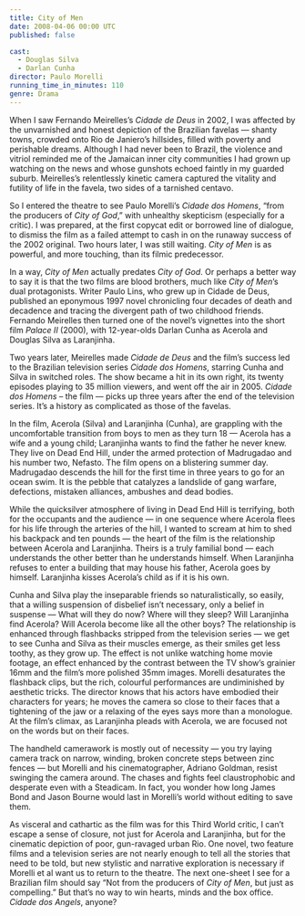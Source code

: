 ```yaml
---
title: City of Men
date: 2008-04-06 00:00 UTC
published: false

cast:
  - Douglas Silva
  - Darlan Cunha
director: Paulo Morelli
running_time_in_minutes: 110
genre: Drama
---
```


When I saw Fernando Meirelles’s *Cidade de Deus* in 2002, I was affected by the
unvarnished and honest depiction of the Brazilian favelas — shanty towns,
crowded onto Rio de Janiero’s hillsides, filled with poverty and perishable
dreams. Although I had never been to Brazil, the violence and vitriol reminded
me of the Jamaican inner city communities I had grown up watching on the news
and whose gunshots echoed faintly in my guarded suburb. Meirelles’s relentlessly
kinetic camera captured the vitality and futility of life in the favela, two
sides of a tarnished centavo.

So I entered the theatre to see Paulo Morelli’s *Cidade dos Homens*, “from the
producers of *City of God*,” with unhealthy skepticism (especially for a
critic). I was prepared, at the first copycat edit or borrowed line of dialogue,
to dismiss the film as a failed attempt to cash in on the runaway success of the
2002 original. Two hours later, I was still waiting. *City of Men* is as
powerful, and more touching, than its filmic predecessor.

In a way, *City of Men* actually predates *City of God*. Or perhaps a better way
to say it is that the two films are blood brothers, much like *City of Men*’s
dual protagonists. Writer Paulo Lins, who grew up in Cidade de Deus, published
an eponymous 1997 novel chronicling four decades of death and decadence and
tracing the divergent path of two childhood friends. Fernando Meirelles then
turned one of the novel’s vignettes into the short film *Palace II* (2000), with
12-year-olds Darlan Cunha as Acerola and Douglas Silva as Laranjinha.

Two years later, Meirelles made *Cidade de Deus* and the film’s success led to
the Brazilian television series *Cidade dos Homens*, starring Cunha and Silva in
switched roles. The show became a hit in its own right, its twenty episodes
playing to 35 million viewers, and went off the air in 2005. *Cidade dos Homens* –
the film — picks up three years after the end of the television series. It’s a
history as complicated as those of the favelas.

In the film, Acerola (Silva) and Laranjinha (Cunha), are grappling with the
uncomfortable transition from boys to men as they turn 18 — Acerola has a wife
and a young child; Laranjinha wants to find the father he never knew. They live
on Dead End Hill, under the armed protection of Madrugadao and his number two,
Nefasto. The film opens on a blistering summer day. Madrugadao descends the hill
for the first time in three years to go for an ocean swim. It is the pebble that
catalyzes a landslide of gang warfare, defections, mistaken alliances, ambushes
and dead bodies.

While the quicksilver atmosphere of living in Dead End Hill is terrifying, both
for the occupants and the audience — in one sequence where Acerola flees for his
life through the arteries of the hill, I wanted to scream at him to shed his
backpack and ten pounds — the heart of the film is the relationship between
Acerola and Laranjinha. Theirs is a truly familial bond — each understands the
other better than he understands himself. When Laranjinha refuses to enter a
building that may house his father, Acerola goes by himself. Laranjinha kisses
Acerola’s child as if it is his own.

Cunha and Silva play the inseparable friends so naturalistically, so easily,
that a willing suspension of disbelief isn’t necessary, only a belief in
suspense — What will they do now? Where will they sleep? Will Laranjinha find
Acerola? Will Acerola become like all the other boys? The relationship is
enhanced through flashbacks stripped from the television series — we get to see
Cunha and Silva as their muscles emerge, as their smiles get less toothy, as
they grow up. The effect is not unlike watching home movie footage, an effect
enhanced by the contrast between the TV show’s grainier 16mm and the film’s more
polished 35mm images. Morelli desaturates the flashback clips, but the rich,
colourful performances are undiminished by aesthetic tricks. The director knows
that his actors have embodied their characters for years; he moves the camera so
close to their faces that a tightening of the jaw or a relaxing of the eyes says
more than a monologue. At the film’s climax, as Laranjinha pleads with Acerola,
we are focused not on the words but on their faces.

The handheld camerawork is mostly out of necessity — you try laying camera track
on narrow, winding, broken concrete steps between zinc fences — but Morelli and
his cinematographer, Adriano Goldman, resist swinging the camera around. The
chases and fights feel claustrophobic and desperate even with a Steadicam. In
fact, you wonder how long James Bond and Jason Bourne would last in Morelli’s
world without editing to save them.

As visceral and cathartic as the film was for this Third World critic, I can’t
escape a sense of closure, not just for Acerola and Laranjinha, but for the
cinematic depiction of poor, gun-ravaged urban Rio. One novel, two feature films
and a television series are not nearly enough to tell all the stories that need
to be told, but new stylistic and narrative exploration is necessary if Morelli
et al want us to return to the theatre. The next one-sheet I see for a Brazilian
film should say “Not from the producers of *City of Men*, but just as
compelling.” But that’s no way to win hearts, minds and the box office. *Cidade
dos Angels*, anyone?
